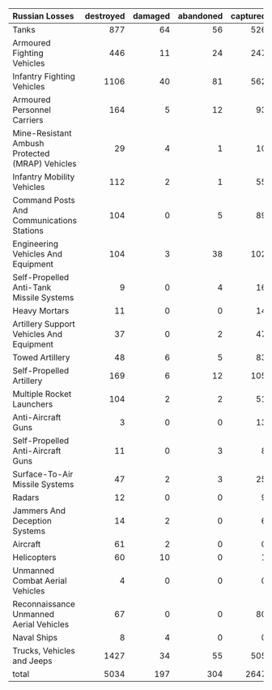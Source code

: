 | Russian Losses                                   |   destroyed |   damaged |   abandoned |   captured |   total |
|:-------------------------------------------------|------------:|----------:|------------:|-----------:|--------:|
| Tanks                                            |         877 |        64 |          56 |        526 |    1523 |
| Armoured Fighting Vehicles                       |         446 |        11 |          24 |        247 |     728 |
| Infantry Fighting Vehicles                       |        1106 |        40 |          81 |        562 |    1789 |
| Armoured Personnel Carriers                      |         164 |         5 |          12 |         93 |     274 |
| Mine-Resistant Ambush Protected  (MRAP) Vehicles |          29 |         4 |           1 |         10 |      44 |
| Infantry Mobility Vehicles                       |         112 |         2 |           1 |         55 |     170 |
| Command Posts And Communications Stations        |         104 |         0 |           5 |         89 |     198 |
| Engineering Vehicles And Equipment               |         104 |         3 |          38 |        102 |     247 |
| Self-Propelled Anti-Tank Missile Systems         |           9 |         0 |           4 |         16 |      29 |
| Heavy Mortars                                    |          11 |         0 |           0 |         14 |      25 |
| Artillery Support Vehicles And Equipment         |          37 |         0 |           2 |         47 |      86 |
| Towed Artillery                                  |          48 |         6 |           5 |         83 |     142 |
| Self-Propelled Artillery                         |         169 |         6 |          12 |        105 |     292 |
| Multiple Rocket Launchers                        |         104 |         2 |           2 |         51 |     159 |
| Anti-Aircraft Guns                               |           3 |         0 |           0 |         13 |      16 |
| Self-Propelled Anti-Aircraft Guns                |          11 |         0 |           3 |          8 |      22 |
| Surface-To-Air Missile Systems                   |          47 |         2 |           3 |         25 |      77 |
| Radars                                           |          12 |         0 |           0 |          9 |      21 |
| Jammers And Deception Systems                    |          14 |         2 |           0 |          6 |      22 |
| Aircraft                                         |          61 |         2 |           0 |          0 |      63 |
| Helicopters                                      |          60 |        10 |           0 |          1 |      71 |
| Unmanned Combat Aerial Vehicles                  |           4 |         0 |           0 |          0 |       4 |
| Reconnaissance Unmanned Aerial Vehicles          |          67 |         0 |           0 |         80 |     147 |
| Naval Ships                                      |           8 |         4 |           0 |          0 |      12 |
| Trucks, Vehicles and Jeeps                       |        1427 |        34 |          55 |        505 |    2021 |
| total                                            |        5034 |       197 |         304 |       2647 |    8182 |